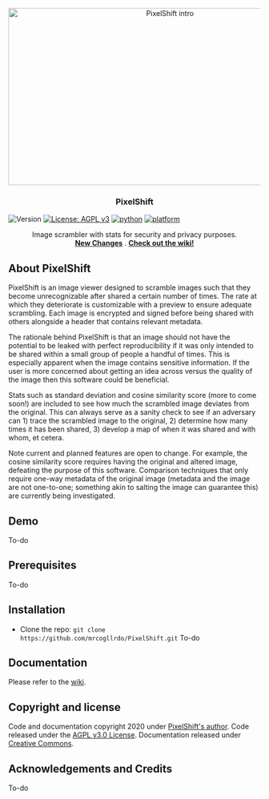 <p align="center">
  <a href="https://github.com/mrcogllrdo/PixelShift">
    <img src="https://raw.githubusercontent.com/mrcogllrdo/PixelShift/master/fuzzImg.jpg" alt="PixelShift intro" width="630" height="354">
  </a>
</p>

<h3 align="center">PixelShift</h3>

![Version](https://img.shields.io/badge/version-0.1-blue.svg?cacheSeconds=2592000)
[![License: AGPL v3](https://img.shields.io/badge/License-AGPLv3-blue.svg)](https://www.gnu.org/licenses/agpl-3.0.en.html)
[![python](https://img.shields.io/badge/python-3.8-blue.svg?logo=python&labelColor=yellow)](https://www.python.org/downloads/)
[![platform](https://img.shields.io/badge/platform-osx%2Flinux%2Fwindows-green.svg)](https://github.com/mrcogllrdo/PixelShift)

<p align="center">
  Image scrambler with stats for security and privacy purposes.
  <br>
  <a href="https://github.com/mrcogllrdo/PixelShift/blob/master/CHANGELOG.md"><strong>New Changes</strong></a>
  .
  <a href="https://github.com/mrcogllrdo/PixelShift/wiki"><strong>Check out the wiki!</strong></a>
</p>

## About PixelShift

PixelShift is an image viewer designed to scramble images such that they become unrecognizable after shared a certain number of times. The rate at which they deteriorate is customizable with a preview to ensure adequate scrambling. Each image is encrypted and signed before being shared with others alongside a header that contains relevant metadata.

The rationale behind PixelShift is that an image should not have the potential to be leaked with perfect reproducibility if it was only intended to be shared within a small group of people a handful of times. This is especially apparent when the image contains sensitive information. If the user is more concerned about getting an idea across versus the quality of the image then this software could be beneficial.

Stats such as standard deviation and cosine similarity score (more to come soon!) are included to see how much the scrambled image deviates from the original. This can always serve as a sanity check to see if an adversary can 1) trace the scrambled image to the original, 2) determine how many times it has been shared, 3) develop a map of when it was shared and with whom, et cetera.

Note current and planned features are open to change. For example, the cosine similarity score requires having the original and altered image, defeating the purpose of this software. Comparison techniques that only require one-way metadata of the original image (metadata and the image are not one-to-one; something akin to salting the image can guarantee this) are currently being investigated.

## Demo

To-do

## Prerequisites

To-do

## Installation

- Clone the repo: `git clone https://github.com/mrcogllrdo/PixelShift.git`
To-do

## Documentation

Please refer to the [wiki](https://github.com/mrcogllrdo/PixelShift/wiki).

## Copyright and license

Code and documentation copyright 2020 under [PixelShift's author](https://github.com/mrcogllrdo). Code released under the [AGPL v3.0 License](https://github.com/mrcogllrdo/PixelShift/blob/master/LICENSE). Documentation released under [Creative Commons](https://creativecommons.org/licenses/by/3.0/).

## Acknowledgements and Credits

To-do